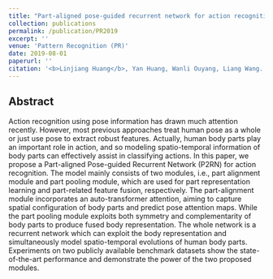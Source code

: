 ```yaml
---
title: "Part-aligned pose-guided recurrent network for action recognition"
collection: publications
permalink: /publication/PR2019
excerpt: ''
venue: 'Pattern Recognition (PR)'
date: 2019-08-01
paperurl: ''
citation: '<b>Linjiang Huang</b>, Yan Huang, Wanli Ouyang, Liang Wang. &quot;Part-aligned pose-guided recurrent network for action recognition&quot;.<i>Pattern Recognition</i> <b>PR 2019</b>.'
---
```


## Abstract
Action recognition using pose information has drawn much attention recently. However, most previous approaches treat human pose as a whole or just use pose to extract robust features. Actually, human body parts play an important role in action, and so modeling spatio-temporal information of body parts can effectively assist in classifying actions. In this paper, we propose a Part-aligned Pose-guided Recurrent Network (P2RN) for action recognition. The model mainly consists of two modules, i.e., part alignment module and part pooling module, which are used for part representation learning and part-related feature fusion, respectively. The part-alignment module incorporates an auto-transformer attention, aiming to capture spatial configuration of body parts and predict pose attention maps. While the part pooling module exploits both symmetry and complementarity of body parts to produce fused body representation. The whole network is a recurrent network which can exploit the body representation and simultaneously model spatio-temporal evolutions of human body parts. Experiments on two publicly available benchmark datasets show the state-of-the-art performance and demonstrate the power of the two proposed modules.
